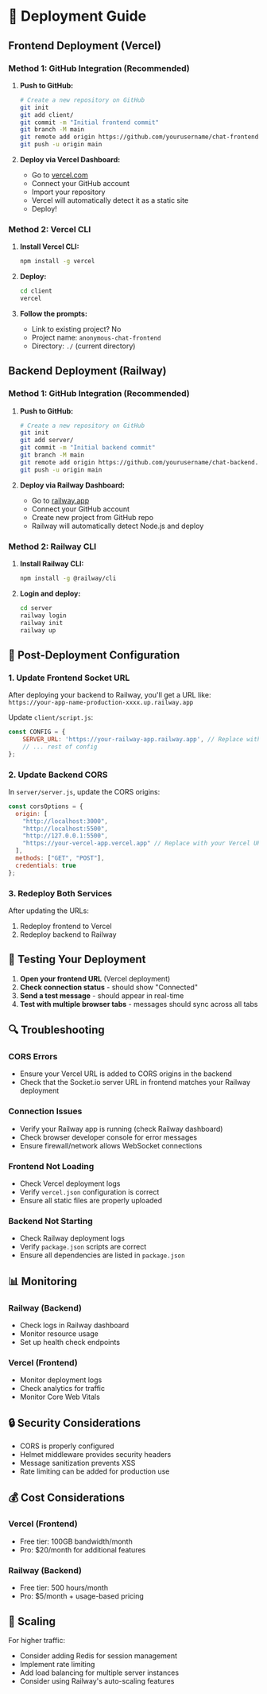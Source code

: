 # 🚀 Deployment Guide

## Frontend Deployment (Vercel)

### Method 1: GitHub Integration (Recommended)

1. **Push to GitHub:**
   ```bash
   # Create a new repository on GitHub
   git init
   git add client/
   git commit -m "Initial frontend commit"
   git branch -M main
   git remote add origin https://github.com/yourusername/chat-frontend.git
   git push -u origin main
   ```

2. **Deploy via Vercel Dashboard:**
   - Go to [vercel.com](https://vercel.com)
   - Connect your GitHub account
   - Import your repository
   - Vercel will automatically detect it as a static site
   - Deploy!

### Method 2: Vercel CLI

1. **Install Vercel CLI:**
   ```bash
   npm install -g vercel
   ```

2. **Deploy:**
   ```bash
   cd client
   vercel
   ```

3. **Follow the prompts:**
   - Link to existing project? No
   - Project name: `anonymous-chat-frontend`
   - Directory: `./` (current directory)

## Backend Deployment (Railway)

### Method 1: GitHub Integration (Recommended)

1. **Push to GitHub:**
   ```bash
   # Create a new repository on GitHub
   git init
   git add server/
   git commit -m "Initial backend commit"
   git branch -M main
   git remote add origin https://github.com/yourusername/chat-backend.git
   git push -u origin main
   ```

2. **Deploy via Railway Dashboard:**
   - Go to [railway.app](https://railway.app)
   - Connect your GitHub account
   - Create new project from GitHub repo
   - Railway will automatically detect Node.js and deploy

### Method 2: Railway CLI

1. **Install Railway CLI:**
   ```bash
   npm install -g @railway/cli
   ```

2. **Login and deploy:**
   ```bash
   cd server
   railway login
   railway init
   railway up
   ```

## 🔧 Post-Deployment Configuration

### 1. Update Frontend Socket URL

After deploying your backend to Railway, you'll get a URL like:
`https://your-app-name-production-xxxx.up.railway.app`

Update `client/script.js`:
```javascript
const CONFIG = {
    SERVER_URL: 'https://your-railway-app.railway.app', // Replace with your Railway URL
    // ... rest of config
};
```

### 2. Update Backend CORS

In `server/server.js`, update the CORS origins:
```javascript
const corsOptions = {
  origin: [
    "http://localhost:3000",
    "http://localhost:5500", 
    "http://127.0.0.1:5500",
    "https://your-vercel-app.vercel.app" // Replace with your Vercel URL
  ],
  methods: ["GET", "POST"],
  credentials: true
};
```

### 3. Redeploy Both Services

After updating the URLs:
1. Redeploy frontend to Vercel
2. Redeploy backend to Railway

## 🧪 Testing Your Deployment

1. **Open your frontend URL** (Vercel deployment)
2. **Check connection status** - should show "Connected"
3. **Send a test message** - should appear in real-time
4. **Test with multiple browser tabs** - messages should sync across all tabs

## 🔍 Troubleshooting

### CORS Errors
- Ensure your Vercel URL is added to CORS origins in the backend
- Check that the Socket.io server URL in frontend matches your Railway deployment

### Connection Issues
- Verify your Railway app is running (check Railway dashboard)
- Check browser developer console for error messages
- Ensure firewall/network allows WebSocket connections

### Frontend Not Loading
- Check Vercel deployment logs
- Verify `vercel.json` configuration is correct
- Ensure all static files are properly uploaded

### Backend Not Starting
- Check Railway deployment logs
- Verify `package.json` scripts are correct
- Ensure all dependencies are listed in `package.json`

## 📊 Monitoring

### Railway (Backend)
- Check logs in Railway dashboard
- Monitor resource usage
- Set up health check endpoints

### Vercel (Frontend)
- Monitor deployment logs
- Check analytics for traffic
- Monitor Core Web Vitals

## 🔒 Security Considerations

- CORS is properly configured
- Helmet middleware provides security headers
- Message sanitization prevents XSS
- Rate limiting can be added for production use

## 💰 Cost Considerations

### Vercel (Frontend)
- Free tier: 100GB bandwidth/month
- Pro: $20/month for additional features

### Railway (Backend)
- Free tier: 500 hours/month
- Pro: $5/month + usage-based pricing

## 🚀 Scaling

For higher traffic:
- Consider adding Redis for session management
- Implement rate limiting
- Add load balancing for multiple server instances
- Consider using Railway's auto-scaling features
